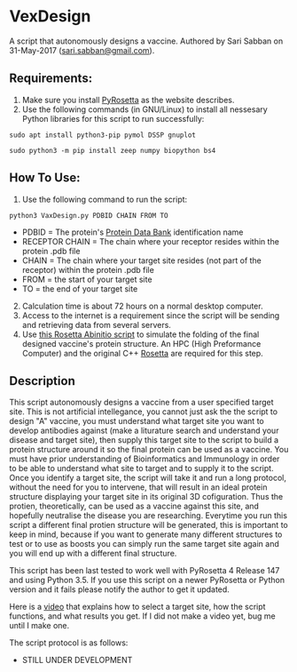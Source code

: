 # VexDesign
A script that autonomously designs a vaccine. Authored by Sari Sabban on 31-May-2017 (sari.sabban@gmail.com).

## Requirements:
1. Make sure you install [PyRosetta](http://www.pyrosetta.org) as the website describes.
2. Use the following commands (in GNU/Linux) to install all nessesary Python libraries for this script to run successfully:

`sudo apt install python3-pip pymol DSSP gnuplot`

`sudo python3 -m pip install zeep numpy biopython bs4`

## How To Use:
1. Use the following command to run the script:

`python3 VaxDesign.py PDBID CHAIN FROM TO`

* PDBID = The protein's [Protein Data Bank](https://www.rcsb.org) identification name
* RECEPTOR CHAIN = The chain where your receptor resides within the protein .pdb file
* CHAIN = The chain where your target site resides (not part of the receptor) within the protein .pdb file
* FROM = the start of your target site
* TO = the end of your target site

2. Calculation time is about 72 hours on a normal desktop computer.
3. Access to the internet is a requirement since the script will be sending and retrieving data from several servers.
4. Use [this Rosetta Abinitio script](https://github.com/sarisabban/RosettaAbinitio) to simulate the folding of the final designed vaccine's protein structure. An HPC (High Preformance Computer) and the original C++ [Rosetta](https://www.rosettacommons.org/) are required for this step.

## Description
This script autonomously designs a vaccine from a user specified target site. This is not artificial intellegance, you cannot just ask the the script to design "A" vaccine, you must understand what target site you want to develop antibodies against (make a liturature search and understand your disease and target site), then supply this target site to the script to build a protein structure around it so the final protein can be used as a vaccine. You must have prior understanding of Bioinformatics and Immunology in order to be able to understand what site to target and to supply it to the script. Once you identify a target site, the script will take it and run a long protocol, without the need for you to intervene, that will result in an ideal protein structure displaying your target site in its original 3D cofiguration. Thus the protien, theoretically, can be used as a vaccine against this site, and hopefully neutralise the disease you are researching. Everytime you run this script a different final protien structure will be generated, this is important to keep in mind, because if you want to generate many different structures to test or to use as boosts you can simply run the same target site again and you will end up with a different final structure.

This script has been last tested to work well with PyRosetta 4 Release 147 and using Python 3.5. If you use this script on a newer PyRosetta or Python version and it fails please notify the author to get it updated.

Here is a [video](youtube.com/) that explains how to select a target site, how the script functions, and what results you get. If I did not make a video yet, bug me until I make one.

The script protocol is as follows:
* STILL UNDER DEVELOPMENT
